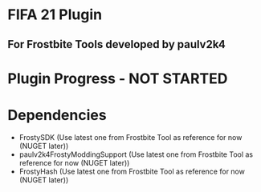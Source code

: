 ﻿# FIFA 21 Plugin
## For Frostbite Tools developed by paulv2k4

# Plugin Progress - NOT STARTED

# Dependencies
- FrostySDK (Use latest one from Frostbite Tool as reference for now (NUGET later))
- paulv2k4FrostyModdingSupport (Use latest one from Frostbite Tool as reference for now (NUGET later))
- FrostyHash (Use latest one from Frostbite Tool as reference for now (NUGET later))
